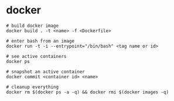 # docker

    # build docker image
    docker build . -t <name> -f <Dockerfile>

    # enter bash from an image
    docker run -t -i --entrypoint="/bin/bash" <tag name or id>

    # see active containers
    docker ps

    # snapshot an active container
    docker commit <container id> <name>

    # cleanup everything
    docker rm $(docker ps -a -q) && docker rmi $(docker images -q)
